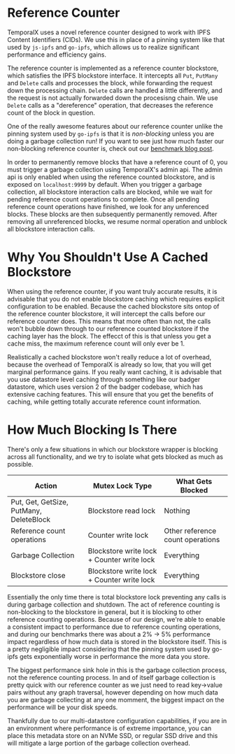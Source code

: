 # Reference Counter

TemporalX uses a novel reference counter designed to work with IPFS Content Identifiers (CIDs). We use this in place of a pinning system like that used by `js-ipfs` and `go-ipfs`, which allows us to realize significant performance and efficiency gains.

The reference counter is implemented as a reference counter blockstore, which satisfies the IPFS blockstore interface. It intercepts all `Put`, `PutMany` and `Delete` calls and processes the block, while forwarding the request down the processing chain. `Delete` calls are handled a little differently, and the request is not actually forwarded down the procesisng chain. We use `Delete` calls as a "dereference" operation, that decreases the reference count of the block in question.

One of the really awesome features about our reference counter unlike the pinning system used by `go-ipfs` is that it is *non-blocking* unless you are doing a garbage collection run! If you want to see just how much faster our non-blocking reference counter is, check out our [benchmark blog post](https://medium.com/temporal-cloud/temporalx-vs-go-ipfs-official-node-benchmarks-8457037a77cf).

In order to permanently remove blocks that have a reference count of 0, you must trigger a garbage collection using TemporalX's admin api. The admin api is only enabled when using the reference counted blockstore, and is exposed on `localhost:9999` by default.  When you trigger a garbage collection, all blockstore interaction calls are blocked, while we wait for pending reference count operations to complete. Once all pending reference count operations have finished, we look for any unferenced blocks. These blocks are then subsequently permanently removed. After removing all unreferenced blocks, we resume normal operation and unblock all blockstore interaction calls.

# Why You Shouldn't Use A Cached Blockstore

When using the reference counter, if you want truly accurate results, it is advisable that you do not enable blockstore caching which requires explicit configuration to be enabled. Because the cached blockstore sits ontop of the reference counter blockstore, it will intercept the calls before our reference counter does. This means that more often than not, the calls won't bubble down through to our reference counted blockstore if the caching layer has the block. The effecct of this is that unless you get a cache miss, the maximum reference count will only ever be 1. 

Realistically a cached blockstore won't really reduce a lot of overhead, because the overhead of TemporalX is already so low, that you will get marginal performance gains. If you really want caching, it is advisable that you use datastore level caching through something like our badger datastore, which uses version 2 of the badger codebase, which has extensive caching features. This will ensure that you get the benefits of caching, while getting totally accurate reference count information.

# How Much Blocking Is There

There's only a few situations in which our blockstore wrapper is blocking across all functionality, and we try to isolate what gets blocked as much as possible.


| Action | Mutex Lock Type | What Gets Blocked |
|--------|-----------------|-------------------|
| Put, Get, GetSize, PutMany, DeleteBlock | Blockstore read lock | Nothing |
| Reference count operations | Counter write lock | Other reference count operations |
| Garbage Collection | Blockstore write lock + Counter write lock | Everything |
| Blockstore close | Blockstore write lock + Counter write lock | Everything

Essentially the only time there is  total blockstore lock preventing any calls is during garbage collection and shutdown. The act of reference counting is non-blocking to the blockstore in general, but it is blocking to other reference counting operations. Because of our design, we're able to enable a consistent impact to performance due to reference counting operations, and during our benchmarks there was about a 2% -> 5% performance impact regardless of how much data is stored in the blockstore itself. This is a pretty negligible impact considering that the pinning system used by go-ipfs gets exponentially worse in performance the more data you store.

The biggest performance sink hole in this is the garbage collection process, not the reference counting process. In and of itself garbage collection is pretty quick with our reference counter as we just need to read key->value pairs without any graph traversal, however  depending on how much data you are garbage collecting at any one momment, the biggest impact on the performance will be your disk speeds.

Thankfully due to our multi-datastore configuration capabilities, if you are in an environment where performance is of extreme importance, you can place this metadata store on an NVMe SSD, or regular SSD drive and this will mitigate a large portion of the garbage collection overhead.
